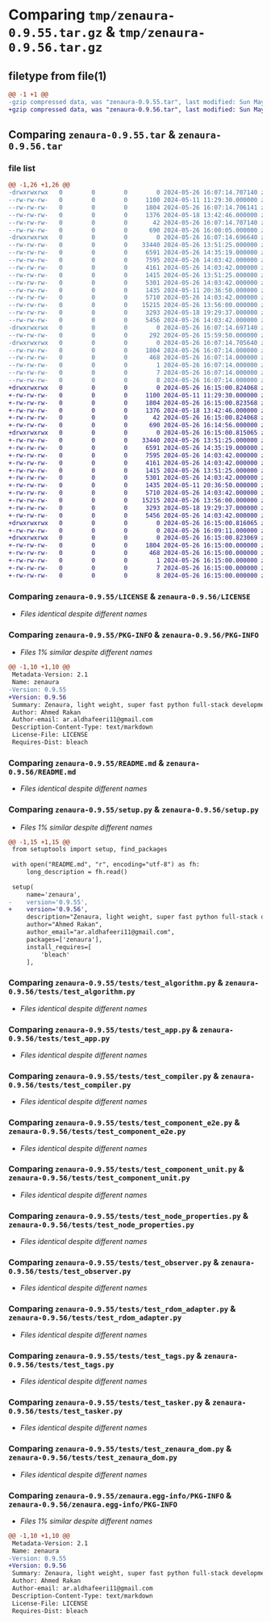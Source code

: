 # Comparing `tmp/zenaura-0.9.55.tar.gz` & `tmp/zenaura-0.9.56.tar.gz`

## filetype from file(1)

```diff
@@ -1 +1 @@
-gzip compressed data, was "zenaura-0.9.55.tar", last modified: Sun May 26 16:07:14 2024, max compression
+gzip compressed data, was "zenaura-0.9.56.tar", last modified: Sun May 26 16:15:00 2024, max compression
```

## Comparing `zenaura-0.9.55.tar` & `zenaura-0.9.56.tar`

### file list

```diff
@@ -1,26 +1,26 @@
-drwxrwxrwx   0        0        0        0 2024-05-26 16:07:14.707140 zenaura-0.9.55/
--rw-rw-rw-   0        0        0     1100 2024-05-11 11:29:30.000000 zenaura-0.9.55/LICENSE
--rw-rw-rw-   0        0        0     1804 2024-05-26 16:07:14.706141 zenaura-0.9.55/PKG-INFO
--rw-rw-rw-   0        0        0     1376 2024-05-18 13:42:46.000000 zenaura-0.9.55/README.md
--rw-rw-rw-   0        0        0       42 2024-05-26 16:07:14.707140 zenaura-0.9.55/setup.cfg
--rw-rw-rw-   0        0        0      690 2024-05-26 16:00:05.000000 zenaura-0.9.55/setup.py
-drwxrwxrwx   0        0        0        0 2024-05-26 16:07:14.696640 zenaura-0.9.55/tests/
--rw-rw-rw-   0        0        0    33440 2024-05-26 13:51:25.000000 zenaura-0.9.55/tests/test_algorithm.py
--rw-rw-rw-   0        0        0     6591 2024-05-26 14:35:19.000000 zenaura-0.9.55/tests/test_app.py
--rw-rw-rw-   0        0        0     7595 2024-05-26 14:03:42.000000 zenaura-0.9.55/tests/test_compiler.py
--rw-rw-rw-   0        0        0     4161 2024-05-26 14:03:42.000000 zenaura-0.9.55/tests/test_component_e2e.py
--rw-rw-rw-   0        0        0     1415 2024-05-26 13:51:25.000000 zenaura-0.9.55/tests/test_component_unit.py
--rw-rw-rw-   0        0        0     5301 2024-05-26 14:03:42.000000 zenaura-0.9.55/tests/test_node_properties.py
--rw-rw-rw-   0        0        0     1435 2024-05-11 20:36:50.000000 zenaura-0.9.55/tests/test_observer.py
--rw-rw-rw-   0        0        0     5710 2024-05-26 14:03:42.000000 zenaura-0.9.55/tests/test_rdom_adapter.py
--rw-rw-rw-   0        0        0    15215 2024-05-26 13:56:00.000000 zenaura-0.9.55/tests/test_tags.py
--rw-rw-rw-   0        0        0     3293 2024-05-18 19:29:37.000000 zenaura-0.9.55/tests/test_tasker.py
--rw-rw-rw-   0        0        0     5456 2024-05-26 14:03:42.000000 zenaura-0.9.55/tests/test_zenaura_dom.py
-drwxrwxrwx   0        0        0        0 2024-05-26 16:07:14.697140 zenaura-0.9.55/zenaura/
--rw-rw-rw-   0        0        0      292 2024-05-26 15:59:50.000000 zenaura-0.9.55/zenaura/__init__.py
-drwxrwxrwx   0        0        0        0 2024-05-26 16:07:14.705640 zenaura-0.9.55/zenaura.egg-info/
--rw-rw-rw-   0        0        0     1804 2024-05-26 16:07:14.000000 zenaura-0.9.55/zenaura.egg-info/PKG-INFO
--rw-rw-rw-   0        0        0      468 2024-05-26 16:07:14.000000 zenaura-0.9.55/zenaura.egg-info/SOURCES.txt
--rw-rw-rw-   0        0        0        1 2024-05-26 16:07:14.000000 zenaura-0.9.55/zenaura.egg-info/dependency_links.txt
--rw-rw-rw-   0        0        0        7 2024-05-26 16:07:14.000000 zenaura-0.9.55/zenaura.egg-info/requires.txt
--rw-rw-rw-   0        0        0        8 2024-05-26 16:07:14.000000 zenaura-0.9.55/zenaura.egg-info/top_level.txt
+drwxrwxrwx   0        0        0        0 2024-05-26 16:15:00.824068 zenaura-0.9.56/
+-rw-rw-rw-   0        0        0     1100 2024-05-11 11:29:30.000000 zenaura-0.9.56/LICENSE
+-rw-rw-rw-   0        0        0     1804 2024-05-26 16:15:00.823568 zenaura-0.9.56/PKG-INFO
+-rw-rw-rw-   0        0        0     1376 2024-05-18 13:42:46.000000 zenaura-0.9.56/README.md
+-rw-rw-rw-   0        0        0       42 2024-05-26 16:15:00.824068 zenaura-0.9.56/setup.cfg
+-rw-rw-rw-   0        0        0      690 2024-05-26 16:14:56.000000 zenaura-0.9.56/setup.py
+drwxrwxrwx   0        0        0        0 2024-05-26 16:15:00.815065 zenaura-0.9.56/tests/
+-rw-rw-rw-   0        0        0    33440 2024-05-26 13:51:25.000000 zenaura-0.9.56/tests/test_algorithm.py
+-rw-rw-rw-   0        0        0     6591 2024-05-26 14:35:19.000000 zenaura-0.9.56/tests/test_app.py
+-rw-rw-rw-   0        0        0     7595 2024-05-26 14:03:42.000000 zenaura-0.9.56/tests/test_compiler.py
+-rw-rw-rw-   0        0        0     4161 2024-05-26 14:03:42.000000 zenaura-0.9.56/tests/test_component_e2e.py
+-rw-rw-rw-   0        0        0     1415 2024-05-26 13:51:25.000000 zenaura-0.9.56/tests/test_component_unit.py
+-rw-rw-rw-   0        0        0     5301 2024-05-26 14:03:42.000000 zenaura-0.9.56/tests/test_node_properties.py
+-rw-rw-rw-   0        0        0     1435 2024-05-11 20:36:50.000000 zenaura-0.9.56/tests/test_observer.py
+-rw-rw-rw-   0        0        0     5710 2024-05-26 14:03:42.000000 zenaura-0.9.56/tests/test_rdom_adapter.py
+-rw-rw-rw-   0        0        0    15215 2024-05-26 13:56:00.000000 zenaura-0.9.56/tests/test_tags.py
+-rw-rw-rw-   0        0        0     3293 2024-05-18 19:29:37.000000 zenaura-0.9.56/tests/test_tasker.py
+-rw-rw-rw-   0        0        0     5456 2024-05-26 14:03:42.000000 zenaura-0.9.56/tests/test_zenaura_dom.py
+drwxrwxrwx   0        0        0        0 2024-05-26 16:15:00.816065 zenaura-0.9.56/zenaura/
+-rw-rw-rw-   0        0        0        0 2024-05-26 16:09:11.000000 zenaura-0.9.56/zenaura/__init__.py
+drwxrwxrwx   0        0        0        0 2024-05-26 16:15:00.823069 zenaura-0.9.56/zenaura.egg-info/
+-rw-rw-rw-   0        0        0     1804 2024-05-26 16:15:00.000000 zenaura-0.9.56/zenaura.egg-info/PKG-INFO
+-rw-rw-rw-   0        0        0      468 2024-05-26 16:15:00.000000 zenaura-0.9.56/zenaura.egg-info/SOURCES.txt
+-rw-rw-rw-   0        0        0        1 2024-05-26 16:15:00.000000 zenaura-0.9.56/zenaura.egg-info/dependency_links.txt
+-rw-rw-rw-   0        0        0        7 2024-05-26 16:15:00.000000 zenaura-0.9.56/zenaura.egg-info/requires.txt
+-rw-rw-rw-   0        0        0        8 2024-05-26 16:15:00.000000 zenaura-0.9.56/zenaura.egg-info/top_level.txt
```

### Comparing `zenaura-0.9.55/LICENSE` & `zenaura-0.9.56/LICENSE`

 * *Files identical despite different names*

### Comparing `zenaura-0.9.55/PKG-INFO` & `zenaura-0.9.56/PKG-INFO`

 * *Files 1% similar despite different names*

```diff
@@ -1,10 +1,10 @@
 Metadata-Version: 2.1
 Name: zenaura
-Version: 0.9.55
+Version: 0.9.56
 Summary: Zenaura, light weight, super fast python full-stack development framework, in which every line of code emit the aura of python zen, build interactive SPA with pure Python, create secure and scalable endpoints.
 Author: Ahmed Rakan
 Author-email: ar.aldhafeeri11@gmail.com
 Description-Content-Type: text/markdown
 License-File: LICENSE
 Requires-Dist: bleach
```

### Comparing `zenaura-0.9.55/README.md` & `zenaura-0.9.56/README.md`

 * *Files identical despite different names*

### Comparing `zenaura-0.9.55/setup.py` & `zenaura-0.9.56/setup.py`

 * *Files 1% similar despite different names*

```diff
@@ -1,15 +1,15 @@
 from setuptools import setup, find_packages
 
 with open("README.md", "r", encoding="utf-8") as fh:
     long_description = fh.read()
 
 setup(
     name='zenaura',
-    version='0.9.55',
+    version='0.9.56',
     description="Zenaura, light weight, super fast python full-stack development framework, in which every line of code emit the aura of python zen, build interactive SPA with pure Python, create secure and scalable endpoints.",
     author="Ahmed Rakan",
     author_email="ar.aldhafeeri11@gmail.com",
     packages=['zenaura'],
     install_requires=[
         'bleach'
     ],
```

### Comparing `zenaura-0.9.55/tests/test_algorithm.py` & `zenaura-0.9.56/tests/test_algorithm.py`

 * *Files identical despite different names*

### Comparing `zenaura-0.9.55/tests/test_app.py` & `zenaura-0.9.56/tests/test_app.py`

 * *Files identical despite different names*

### Comparing `zenaura-0.9.55/tests/test_compiler.py` & `zenaura-0.9.56/tests/test_compiler.py`

 * *Files identical despite different names*

### Comparing `zenaura-0.9.55/tests/test_component_e2e.py` & `zenaura-0.9.56/tests/test_component_e2e.py`

 * *Files identical despite different names*

### Comparing `zenaura-0.9.55/tests/test_component_unit.py` & `zenaura-0.9.56/tests/test_component_unit.py`

 * *Files identical despite different names*

### Comparing `zenaura-0.9.55/tests/test_node_properties.py` & `zenaura-0.9.56/tests/test_node_properties.py`

 * *Files identical despite different names*

### Comparing `zenaura-0.9.55/tests/test_observer.py` & `zenaura-0.9.56/tests/test_observer.py`

 * *Files identical despite different names*

### Comparing `zenaura-0.9.55/tests/test_rdom_adapter.py` & `zenaura-0.9.56/tests/test_rdom_adapter.py`

 * *Files identical despite different names*

### Comparing `zenaura-0.9.55/tests/test_tags.py` & `zenaura-0.9.56/tests/test_tags.py`

 * *Files identical despite different names*

### Comparing `zenaura-0.9.55/tests/test_tasker.py` & `zenaura-0.9.56/tests/test_tasker.py`

 * *Files identical despite different names*

### Comparing `zenaura-0.9.55/tests/test_zenaura_dom.py` & `zenaura-0.9.56/tests/test_zenaura_dom.py`

 * *Files identical despite different names*

### Comparing `zenaura-0.9.55/zenaura.egg-info/PKG-INFO` & `zenaura-0.9.56/zenaura.egg-info/PKG-INFO`

 * *Files 1% similar despite different names*

```diff
@@ -1,10 +1,10 @@
 Metadata-Version: 2.1
 Name: zenaura
-Version: 0.9.55
+Version: 0.9.56
 Summary: Zenaura, light weight, super fast python full-stack development framework, in which every line of code emit the aura of python zen, build interactive SPA with pure Python, create secure and scalable endpoints.
 Author: Ahmed Rakan
 Author-email: ar.aldhafeeri11@gmail.com
 Description-Content-Type: text/markdown
 License-File: LICENSE
 Requires-Dist: bleach
```

